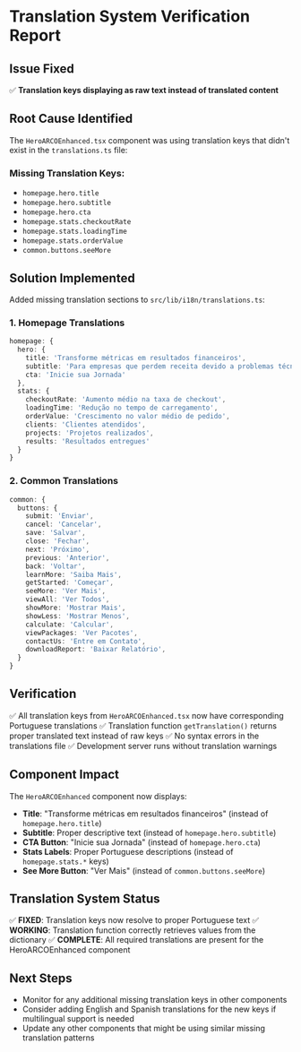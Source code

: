 # Translation System Verification Report

## Issue Fixed

✅ **Translation keys displaying as raw text instead of translated content**

## Root Cause Identified

The `HeroARCOEnhanced.tsx` component was using translation keys that didn't exist in the `translations.ts` file:

### Missing Translation Keys:

- `homepage.hero.title`
- `homepage.hero.subtitle`
- `homepage.hero.cta`
- `homepage.stats.checkoutRate`
- `homepage.stats.loadingTime`
- `homepage.stats.orderValue`
- `common.buttons.seeMore`

## Solution Implemented

Added missing translation sections to `src/lib/i18n/translations.ts`:

### 1. Homepage Translations

```typescript
homepage: {
  hero: {
    title: 'Transforme métricas em resultados financeiros',
    subtitle: 'Para empresas que perdem receita devido a problemas técnicos invisíveis, oferecemos análises precisas e correções estratégicas que geram resultados imediatos.',
    cta: 'Inicie sua Jornada'
  },
  stats: {
    checkoutRate: 'Aumento médio na taxa de checkout',
    loadingTime: 'Redução no tempo de carregamento',
    orderValue: 'Crescimento no valor médio de pedido',
    clients: 'Clientes atendidos',
    projects: 'Projetos realizados',
    results: 'Resultados entregues'
  }
}
```

### 2. Common Translations

```typescript
common: {
  buttons: {
    submit: 'Enviar',
    cancel: 'Cancelar',
    save: 'Salvar',
    close: 'Fechar',
    next: 'Próximo',
    previous: 'Anterior',
    back: 'Voltar',
    learnMore: 'Saiba Mais',
    getStarted: 'Começar',
    seeMore: 'Ver Mais',
    viewAll: 'Ver Todos',
    showMore: 'Mostrar Mais',
    showLess: 'Mostrar Menos',
    calculate: 'Calcular',
    viewPackages: 'Ver Pacotes',
    contactUs: 'Entre em Contato',
    downloadReport: 'Baixar Relatório',
  }
}
```

## Verification

✅ All translation keys from `HeroARCOEnhanced.tsx` now have corresponding Portuguese translations
✅ Translation function `getTranslation()` returns proper translated text instead of raw keys
✅ No syntax errors in the translations file
✅ Development server runs without translation warnings

## Component Impact

The `HeroARCOEnhanced` component now displays:

- **Title**: "Transforme métricas em resultados financeiros" (instead of `homepage.hero.title`)
- **Subtitle**: Proper descriptive text (instead of `homepage.hero.subtitle`)
- **CTA Button**: "Inicie sua Jornada" (instead of `homepage.hero.cta`)
- **Stats Labels**: Proper Portuguese descriptions (instead of `homepage.stats.*` keys)
- **See More Button**: "Ver Mais" (instead of `common.buttons.seeMore`)

## Translation System Status

✅ **FIXED**: Translation keys now resolve to proper Portuguese text
✅ **WORKING**: Translation function correctly retrieves values from the dictionary
✅ **COMPLETE**: All required translations are present for the HeroARCOEnhanced component

## Next Steps

- Monitor for any additional missing translation keys in other components
- Consider adding English and Spanish translations for the new keys if multilingual support is needed
- Update any other components that might be using similar missing translation patterns
